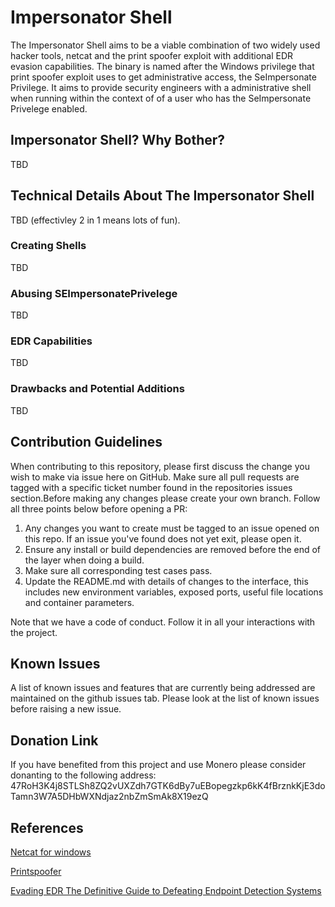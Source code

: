 # Impersonator Shell

The Impersonator Shell aims to be a viable combination of two widely used hacker tools, netcat and the print spoofer exploit with additional EDR evasion capabilities. The binary is named after the Windows privilege that print spoofer exploit uses to get administrative access, the SeImpersonate Privilege. It aims to provide security engineers with a administrative shell when running within the context of of a user who has the SeImpersonate Privelege enabled.

## Impersonator Shell? Why Bother?

TBD

## Technical Details About The Impersonator Shell

TBD (effectivley 2 in 1 means lots of fun).

### Creating Shells

TBD

### Abusing SEImpersonatePrivelege

TBD

### EDR Capabilities

TBD

### Drawbacks and Potential Additions

TBD

## Contribution Guidelines

When contributing to this repository, please first discuss the change you wish to make via issue here on GitHub. Make sure all pull requests are tagged with a specific ticket number found in the repositories issues section.Before making any changes please create your own branch. Follow all three points below before opening a PR:

1. Any changes you want to create must be tagged to an issue opened on this repo. If an issue you've found does not yet exit, please open it.
2. Ensure any install or build dependencies are removed before the end of the layer when doing a build.
3. Make sure all corresponding test cases pass.
4. Update the README.md with details of changes to the interface, this includes new environment variables, exposed ports, useful file locations and container parameters.

Note that we have a code of conduct. Follow it in all your interactions with the project.

## Known Issues

A list of known issues and features that are currently being addressed are maintained on the github issues tab. Please look at the list of known issues before raising a new issue.

## Donation Link

If you have benefited from this project and use Monero please consider donanting to the following address:
47RoH3K4j8STLSh8ZQ2vUXZdh7GTK6dBy7uEBopegzkp6kK4fBrznkKjE3doTamn3W7A5DHbWXNdjaz2nbZmSmAk8X19ezQ

## References

[Netcat for windows](https://github.com/diegocr/netcat)

[Printspoofer](https://github.com/itm4n/PrintSpoofer)

[Evading EDR The Definitive Guide to Defeating Endpoint Detection Systems](https://www.amazon.ca/Evading-EDR-Definitive-Defeating-Detection/dp/1718503342)